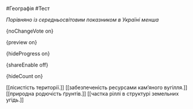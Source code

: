 #Географія #Тест

*Порівняно із середньосвітовим показником в Україні менша*

{noChangeVote on}

{preview on}

{hideProgress on}

{shareEnable off}

{hideCount on}

[[лісистість території.]]
[[забезпеченість ресурсами кам’яного вугілля.]]
[[природна родючість ґрунтів.]]
[[частка ріллі в структурі земельних угідь.]]
